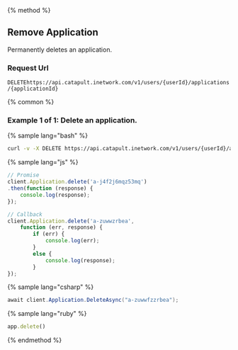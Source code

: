{% method %}
## Remove Application
Permanently deletes an application.

### Request Url

<code class="delete">DELETE</code>`https://api.catapult.inetwork.com/v1/users/{userId}/applications/{applicationId}`

{% common %}
### Example 1 of 1: Delete an application.

{% sample lang="bash" %}

```bash
curl -v -X DELETE https://api.catapult.inetwork.com/v1/users/{userId}/applications/{applicationId} -u {token}:{secret} -H "Content-type: application/json"
```

{% sample lang="js" %}

```js
// Promise
client.Application.delete('a-j4f2j6mqz53mq')
.then(function (response) {
	console.log(response);
});

// Callback
client.Application.delete('a-zuwwzrbea',
	function (err, response) {
		if (err) {
			console.log(err);
		}
		else {
			console.log(response);
		}
});
```

{% sample lang="csharp" %}

```csharp
await client.Application.DeleteAsync("a-zuwwfzzrbea");
```

{% sample lang="ruby" %}

```ruby
app.delete()
```
{% endmethod %}
